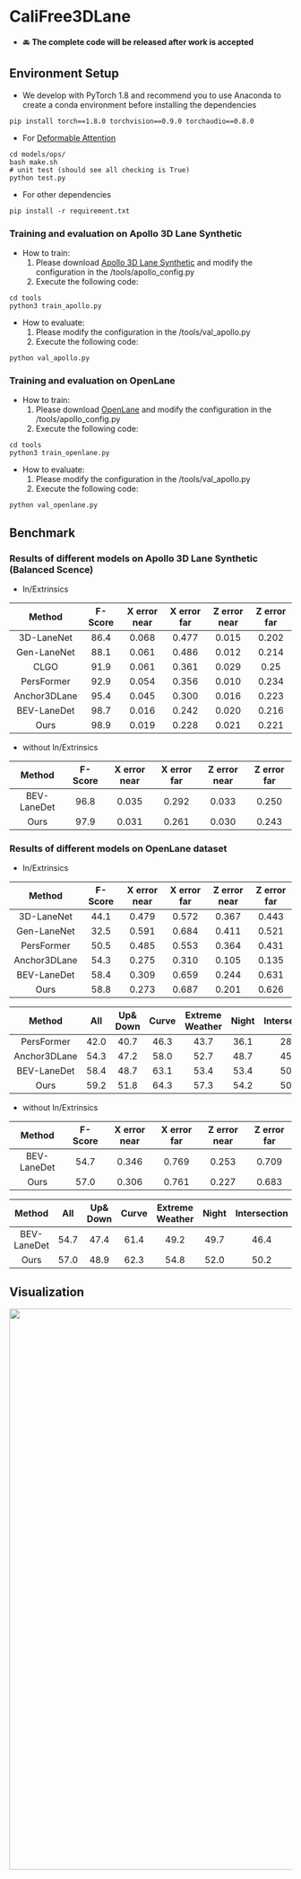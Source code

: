 # CaliFree3DLane
- :oncoming_automobile: **The complete code will be released after work is accepted** 
## Environment Setup

- We develop with PyTorch 1.8 and recommend you to use Anaconda to create a conda environment before installing the dependencies
```
pip install torch==1.8.0 torchvision==0.9.0 torchaudio==0.8.0
```
- For [Deformable Attention](https://github.com/fundamentalvision/Deformable-DETR#requirements)
```
cd models/ops/
bash make.sh
# unit test (should see all checking is True)
python test.py
```
- For other dependencies
```
pip install -r requirement.txt
```
### Training and evaluation on Apollo 3D Lane Synthetic

- How to train:
    1. Please download [Apollo 3D Lane Synthetic](https://github.com/yuliangguo/3D_Lane_Synthetic_Dataset) and modify the configuration in the /tools/apollo_config.py
    2. Execute the following code:
```
cd tools
python3 train_apollo.py
```
- How to evaluate:
    1. Please modify the configuration in the /tools/val_apollo.py
    2. Execute the following code:
```
python val_apollo.py
```

### Training and evaluation on OpenLane

- How to train:
    1. Please download [OpenLane](https://github.com/OpenDriveLab/OpenLane) and modify the configuration in the /tools/apollo_config.py
    2. Execute the following code:
```
cd tools
python3 train_openlane.py
```
- How to evaluate:
    1. Please modify the configuration in the /tools/val_apollo.py
    2. Execute the following code:
```
python val_openlane.py
```

## Benchmark

### Results of different models on Apollo 3D Lane Synthetic (Balanced Scence)
- In/Extrinsics

| Method | F-Score | X error  near | X error far | Z error near | Z error far|
| :----: | :----: | :----: | :----: | :----: | :----: |
| 3D-LaneNet | 86.4 |0.068|0.477|0.015|0.202|
| Gen-LaneNet | 88.1 |0.061|0.486|0.012|0.214|
| CLGO | 91.9 |0.061|0.361|0.029|0.25|
| PersFormer | 92.9 |0.054|0.356|0.010|0.234|
| Anchor3DLane | 95.4 | 0.045 |0.300|0.016|0.223|
| BEV-LaneDet | 98.7 | 0.016 |0.242|0.020|0.216|
| Ours | 98.9 | 0.019 |0.228|0.021|0.221|

- without In/Extrinsics

| Method | F-Score | X error  near | X error far | Z error near | Z error far|
| :----: | :----: | :----: | :----: | :----: | :----: |
| BEV-LaneDet | 96.8 |0.035|0.292|0.033|0.250|
| Ours | 97.9 |0.031|0.261|0.030|0.243|

### Results of different models on OpenLane dataset
- In/Extrinsics

| Method | F-Score | X error  near | X error far | Z error near | Z error far|
| :----: | :----: | :----: | :----: | :----: | :----: |
| 3D-LaneNet | 44.1 |0.479|0.572|0.367|0.443|
| Gen-LaneNet | 32.5 |0.591|0.684|0.411|0.521|
| PersFormer | 50.5 |0.485|0.553|0.364|0.431|
| Anchor3DLane | 54.3 | 0.275 |0.310|0.105|0.135|
| BEV-LaneDet | 58.4 | 0.309 |0.659|0.244|0.631|
| Ours | 58.8| 0.273|0.687 | 0.201| 0.626|

| Method     | All  | Up&<br>Down | Curve | Extreme<br>Weather | Night | Intersection | Merge&<br>Split |
| :----:     |:----:|:----:|:----:|:----:|:----:|:----:|:----:|
| PersFormer | 42.0 | 40.7 | 46.3 | 43.7 | 36.1 | 28.9 | 41.2 | 
| Anchor3DLane | 54.3 | 47.2 | 58.0 | 52.7 | 48.7 | 45.8 | 51.7 | 
| BEV-LaneDet | 58.4 | 48.7 | 63.1 | 53.4 | 53.4 | 50.3 | 53.7 | 
| Ours | 59.2| 51.8 | 64.3 | 57.3 | 54.2 | 50.9 | 54.3 | 

- without In/Extrinsics

| Method | F-Score | X error  near | X error far | Z error near | Z error far|
| :----: | :----: | :----: | :----: | :----: | :----: |
| BEV-LaneDet | 54.7 | 0.346 |0.769|0.253|0.709|
| Ours  | 57.0 | 0.306 |0.761 |0.227 |0.683|

| Method     | All  | Up&<br>Down | Curve | Extreme<br>Weather | Night | Intersection | Merge&<br>Split |
| :----:     |:----:|:----:|:----:|:----:|:----:|:----:|:----:|
| BEV-LaneDet |54.7 | 47.4 | 61.4 | 49.2 | 49.7 | 46.4 | 49.9 | 
| Ours | 57.0 | 48.9 | 62.3 | 54.8 | 52.0 | 50.2 | 52.1 | 

## Visualization
<p align="center"><img src="images/openlane.jpg" width="1000"/></p>
